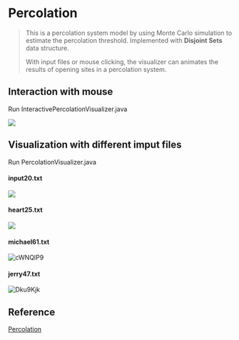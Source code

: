 # Percolation
> This is a percolation system model by using Monte Carlo simulation to estimate the percolation threshold. Implemented with **Disjoint Sets** data structure.
> 
> With input files or mouse clicking, the visualizer can animates the results of opening sites in a percolation system.
## Interaction with mouse
Run InteractivePercolationVisualizer.java

![](https://i.imgur.com/R48RwiZ.gif)
## Visualization with different imput files
Run PercolationVisualizer.java
#### input20.txt
![](https://i.imgur.com/JWSuJZj.gif)
#### heart25.txt
![](https://i.imgur.com/iRiRAE1.gif)
#### michael61.txt
![cWNQlP9](https://user-images.githubusercontent.com/61106644/127154812-f4d7e10c-14a4-4f11-9fe6-d136ccb85e25.gif)
#### jerry47.txt
![Dku9Kjk](https://user-images.githubusercontent.com/61106644/127154789-ad223dbe-97b2-4469-867d-c3a2af6b6a3a.gif)

## Reference
[Percolation](https://sp19.datastructur.es/materials/hw/hw2/hw2)
